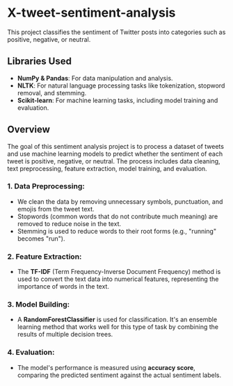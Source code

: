 # X-tweet-sentiment-analysis

This project classifies the sentiment of Twitter posts into categories such as positive, negative, or neutral.

## Libraries Used
- **NumPy & Pandas**: For data manipulation and analysis.
- **NLTK**: For natural language processing tasks like tokenization, stopword removal, and stemming.
- **Scikit-learn**: For machine learning tasks, including model training and evaluation.

## Overview
The goal of this sentiment analysis project is to process a dataset of tweets and use machine learning models to predict whether the sentiment of each tweet is positive, negative, or neutral. The process includes data cleaning, text preprocessing, feature extraction, model training, and evaluation.

### 1. Data Preprocessing:
- We clean the data by removing unnecessary symbols, punctuation, and emojis from the tweet text.
- Stopwords (common words that do not contribute much meaning) are removed to reduce noise in the text.
- Stemming is used to reduce words to their root forms (e.g., "running" becomes "run").

### 2. Feature Extraction:
- The **TF-IDF** (Term Frequency-Inverse Document Frequency) method is used to convert the text data into numerical features, representing the importance of words in the text.

### 3. Model Building:
- A **RandomForestClassifier** is used for classification. It's an ensemble learning method that works well for this type of task by combining the results of multiple decision trees.

### 4. Evaluation:
- The model's performance is measured using **accuracy score**, comparing the predicted sentiment against the actual sentiment labels.
